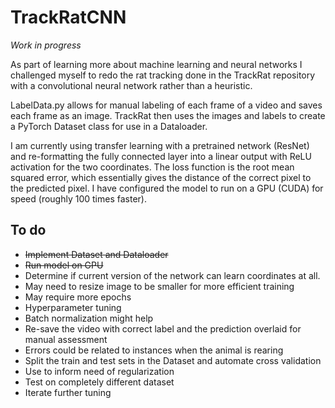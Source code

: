 # TrackRatCNN 

*Work in progress*
 
As part of learning more about machine learning and neural networks I challenged myself to redo the rat tracking done in the TrackRat repository with a convolutional neural network rather than a heuristic. 

LabelData.py allows for manual labeling of each frame of a video and saves each frame as an image. TrackRat then uses the images and labels to create a PyTorch Dataset class for use in a Dataloader. 

I am currently using transfer learning with a pretrained network (ResNet) and re-formatting the fully connected layer into a linear output with ReLU activation for the two coordinates. The loss function is the root mean squared error, which essentially gives the distance of the correct pixel to the predicted pixel. I have configured the model to run on a GPU (CUDA) for speed (roughly 100 times faster).

## To do
- ~~Implement Dataset and Dataloader~~
- ~~Run model on GPU~~
- Determine if current version of the network can learn coordinates at all. 
 - May need to resize image to be smaller for more efficient training
 - May require more epochs
 - Hyperparameter tuning
 - Batch normalization might help 
- Re-save the video with correct label and the prediction overlaid for manual assessment
 - Errors could be related to instances when the animal is rearing
- Split the train and test sets in the Dataset and automate cross validation
 - Use to inform need of regularization
- Test on completely different dataset
 - Iterate further tuning
